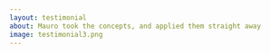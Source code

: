 ```yaml
---
layout: testimonial
about: Mauro took the concepts, and applied them straight away 
image: testimonial3.png
---
```

